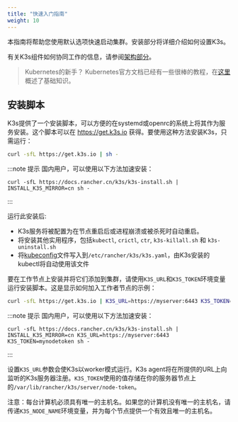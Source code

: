 ```yaml
---
title: "快速入门指南"
weight: 10
---
```


本指南将帮助您使用默认选项快速启动集群。安装部分将详细介绍如何设置K3s。

有关K3s组件如何协同工作的信息，请参阅[架构部分](/docs/k3s/architecture/_index#具有外部数据库的高可用k3s-server)。

> Kubernetes的新手？ Kubernetes官方文档已经有一些很棒的教程，在[这里](https://kubernetes.io/docs/tutorials/kubernetes-basics/)概述了基础知识。

安装脚本
--------------
K3s提供了一个安装脚本，可以方便的在systemd或openrc的系统上将其作为服务安装。这个脚本可以在 https://get.k3s.io 获得。要使用这种方法安装K3s，只需运行：
```bash
curl -sfL https://get.k3s.io | sh -
```

:::note 提示
国内用户，可以使用以下方法加速安装：

```
curl -sfL https://docs.rancher.cn/k3s/k3s-install.sh | INSTALL_K3S_MIRROR=cn sh -
```
:::

运行此安装后:

* K3s服务将被配置为在节点重启后或进程崩溃或被杀死时自动重启。
* 将安装其他实用程序，包括`kubectl`, `crictl`, `ctr`, `k3s-killall.sh` 和 `k3s-uninstall.sh`
* 将[kubeconfig](https://kubernetes.io/docs/concepts/configuration/organize-cluster-access-kubeconfig/)文件写入到`/etc/rancher/k3s/k3s.yaml`，由K3s安装的kubectl将自动使用该文件

要在工作节点上安装并将它们添加到集群，请使用`K3S_URL`和`K3S_TOKEN`环境变量运行安装脚本。这是显示如何加入工作者节点的示例：

```bash
curl -sfL https://get.k3s.io | K3S_URL=https://myserver:6443 K3S_TOKEN=mynodetoken sh -
```

:::note 提示
国内用户，可以使用以下方法加速安装：

```
curl -sfL https://docs.rancher.cn/k3s/k3s-install.sh | INSTALL_K3S_MIRROR=cn K3S_URL=https://myserver:6443 K3S_TOKEN=mynodetoken sh -
```
:::

设置`K3S_URL`参数会使K3s以worker模式运行。K3s agent将在所提供的URL上向监听的K3s服务器注册。`K3S_TOKEN`使用的值存储在你的服务器节点上的`/var/lib/rancher/k3s/server/node-token`。

注意：每台计算机必须具有唯一的主机名。如果您的计算机没有唯一的主机名，请传递`K3S_NODE_NAME`环境变量，并为每个节点提供一个有效且唯一的主机名。
